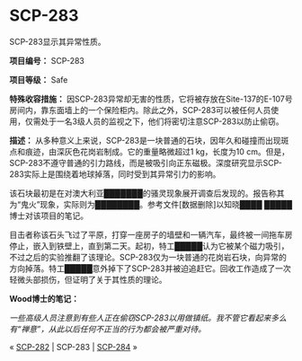 # SCP-283
                        




SCP-283显示其异常性质。



**项目编号：** SCP-283

**项目等级：** Safe

**特殊收容措施：** 因SCP-283异常却无害的性质，它将被存放在Site-137的E-107号房间内，靠东面墙上的一个保险柜内。除此之外，SCP-283可以被任何人员使用，仅需处于一名3级人员的监视之下，他们将密切注意SCP-283以防止偷窃。

**描述：** 从多种意义上来说，SCP-283是一块普通的石块，因年久和碰撞而出现斑点和痕迹，由深灰色花岗岩制成。它的重量略微超过1 kg，长度为10 cm。但是，SCP-283不遵守普通的引力路线，而是被吸引向正东磁极。深度研究显示SCP-283实际上是围绕着地球掉落，同时受到其异常引力的影响。

该石块最初是在对澳大利亚███████的骚灵现象展开调查后发现的。报告称其为“鬼火”现象，实际则为████████。参考文件[数据删除]以知晓████ █████博士对该项目的笔记。

目击者称该石头飞过了平原，打穿一座房子的墙壁和一辆汽车，最终被一间拖车房停止，嵌入到铁壁上，直到第二天。起初，特工█████认为它被某个磁力吸引，不过之后的实验推翻了该理论。SCP-283仅为一块普通的花岗岩石块，向异常的方向掉落。特工█████意外掉下了SCP-283并被迫追赶它。回收工作造成了一次轻微头部损伤，但证明了关于其性质的理论。

**Wood博士的笔记：** 

*一些高级人员注意到有些人正在偷窃SCP-283以用做镇纸。我不管它看起来多么有“禅意”，从此以后任何不正当的行为都会被严重对待。* 



« [SCP-282](/scp-282) | SCP-283 | [SCP-284](/scp-284) »





                    